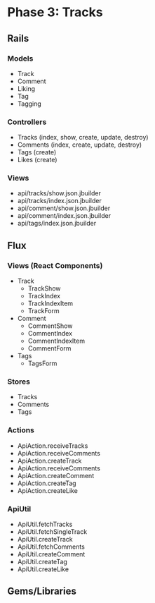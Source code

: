 # Phase 3: Tracks

## Rails
### Models
* Track
* Comment
* Liking
* Tag
* Tagging

### Controllers
* Tracks (index, show, create, update, destroy)
* Comments (index, create, update, destroy)
* Tags (create)
* Likes (create)

### Views
* api/tracks/show.json.jbuilder
* api/tracks/index.json.jbuilder
* api/comment/show.json.jbuilder
* api/comment/index.json.jbuilder
* api/tags/index.json.jbuilder

## Flux
### Views (React Components)
* Track
  * TrackShow
  * TrackIndex
  * TrackIndexItem
  * TrackForm
* Comment
  * CommentShow
  * CommentIndex
  * CommentIndexItem
  * CommentForm
* Tags
  * TagsForm

### Stores
* Tracks
* Comments
* Tags

### Actions
* ApiAction.receiveTracks
* ApiAction.receiveComments
* ApiAction.createTrack
* ApiAction.receiveComments
* ApiAction.createComment
* ApiAction.createTag
* ApiAction.createLike

### ApiUtil
* ApiUtil.fetchTracks
* ApiUtil.fetchSingleTrack
* ApiUtil.createTrack
* ApiUtil.fetchComments
* ApiUtil.createComment
* ApiUtil.createTag
* ApiUtil.createLike

## Gems/Libraries